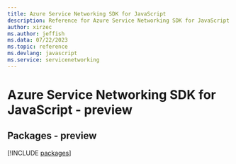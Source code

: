 ```yaml
---
title: Azure Service Networking SDK for JavaScript
description: Reference for Azure Service Networking SDK for JavaScript
author: xirzec
ms.author: jeffish
ms.data: 07/22/2023
ms.topic: reference
ms.devlang: javascript
ms.service: servicenetworking
---
```

# Azure Service Networking SDK for JavaScript - preview
## Packages - preview
[!INCLUDE [packages](service-networking-index.md)]